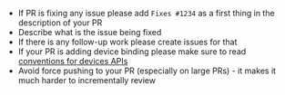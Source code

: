 - If PR is fixing any issue please add `Fixes #1234` as a first thing in the description of your PR
- Describe what is the issue being fixed
- If there is any follow-up work please create issues for that
- If your PR is adding device binding please make sure to read [conventions for devices APIs](https://github.com/dotnet/iot/blob/main/Documentation/Devices-conventions.md)
- Avoid force pushing to your PR (especially on large PRs) - it makes it much harder to incrementally review
